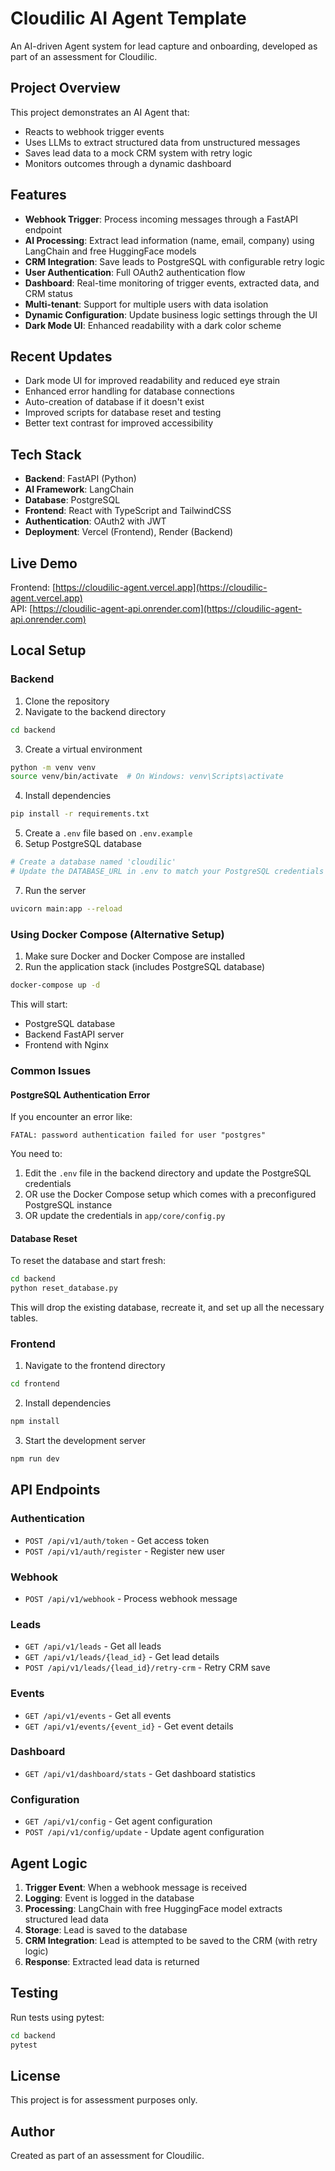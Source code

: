 # Cloudilic AI Agent Template

An AI-driven Agent system for lead capture and onboarding, developed as part of an assessment for Cloudilic.

## Project Overview

This project demonstrates an AI Agent that:

- Reacts to webhook trigger events
- Uses LLMs to extract structured data from unstructured messages
- Saves lead data to a mock CRM system with retry logic
- Monitors outcomes through a dynamic dashboard

## Features

- **Webhook Trigger**: Process incoming messages through a FastAPI endpoint
- **AI Processing**: Extract lead information (name, email, company) using LangChain and free HuggingFace models
- **CRM Integration**: Save leads to PostgreSQL with configurable retry logic
- **User Authentication**: Full OAuth2 authentication flow
- **Dashboard**: Real-time monitoring of trigger events, extracted data, and CRM status
- **Multi-tenant**: Support for multiple users with data isolation
- **Dynamic Configuration**: Update business logic settings through the UI
- **Dark Mode UI**: Enhanced readability with a dark color scheme

## Recent Updates

- Dark mode UI for improved readability and reduced eye strain
- Enhanced error handling for database connections
- Auto-creation of database if it doesn't exist
- Improved scripts for database reset and testing
- Better text contrast for improved accessibility

## Tech Stack

- **Backend**: FastAPI (Python)
- **AI Framework**: LangChain
- **Database**: PostgreSQL
- **Frontend**: React with TypeScript and TailwindCSS
- **Authentication**: OAuth2 with JWT
- **Deployment**: Vercel (Frontend), Render (Backend)

## Live Demo

Frontend: [https://cloudilic-agent.vercel.app](https://cloudilic-agent.vercel.app)  
API: [https://cloudilic-agent-api.onrender.com](https://cloudilic-agent-api.onrender.com)

## Local Setup

### Backend

1. Clone the repository
2. Navigate to the backend directory

```bash
cd backend
```

3. Create a virtual environment

```bash
python -m venv venv
source venv/bin/activate  # On Windows: venv\Scripts\activate
```

4. Install dependencies

```bash
pip install -r requirements.txt
```

5. Create a `.env` file based on `.env.example`
6. Setup PostgreSQL database

```bash
# Create a database named 'cloudilic'
# Update the DATABASE_URL in .env to match your PostgreSQL credentials
```

7. Run the server

```bash
uvicorn main:app --reload
```

### Using Docker Compose (Alternative Setup)

1. Make sure Docker and Docker Compose are installed
2. Run the application stack (includes PostgreSQL database)

```bash
docker-compose up -d
```

This will start:

- PostgreSQL database
- Backend FastAPI server
- Frontend with Nginx

### Common Issues

#### PostgreSQL Authentication Error

If you encounter an error like:

```
FATAL: password authentication failed for user "postgres"
```

You need to:

1. Edit the `.env` file in the backend directory and update the PostgreSQL credentials
2. OR use the Docker Compose setup which comes with a preconfigured PostgreSQL instance
3. OR update the credentials in `app/core/config.py`

#### Database Reset

To reset the database and start fresh:

```bash
cd backend
python reset_database.py
```

This will drop the existing database, recreate it, and set up all the necessary tables.

### Frontend

1. Navigate to the frontend directory

```bash
cd frontend
```

2. Install dependencies

```bash
npm install
```

3. Start the development server

```bash
npm run dev
```

## API Endpoints

### Authentication

- `POST /api/v1/auth/token` - Get access token
- `POST /api/v1/auth/register` - Register new user

### Webhook

- `POST /api/v1/webhook` - Process webhook message

### Leads

- `GET /api/v1/leads` - Get all leads
- `GET /api/v1/leads/{lead_id}` - Get lead details
- `POST /api/v1/leads/{lead_id}/retry-crm` - Retry CRM save

### Events

- `GET /api/v1/events` - Get all events
- `GET /api/v1/events/{event_id}` - Get event details

### Dashboard

- `GET /api/v1/dashboard/stats` - Get dashboard statistics

### Configuration

- `GET /api/v1/config` - Get agent configuration
- `POST /api/v1/config/update` - Update agent configuration

## Agent Logic

1. **Trigger Event**: When a webhook message is received
2. **Logging**: Event is logged in the database
3. **Processing**: LangChain with free HuggingFace model extracts structured lead data
4. **Storage**: Lead is saved to the database
5. **CRM Integration**: Lead is attempted to be saved to the CRM (with retry logic)
6. **Response**: Extracted lead data is returned

## Testing

Run tests using pytest:

```bash
cd backend
pytest
```

## License

This project is for assessment purposes only.

## Author

Created as part of an assessment for Cloudilic.
